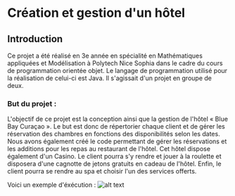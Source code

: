 
# Création et gestion d'un hôtel 

## Introduction
Ce projet a été réalisé en 3e année en spécialité en Mathématiques appliquées et Modélisation à Polytech Nice Sophia dans le cadre du cours de programmation orientée objet.
Le langage de programmation utilisé pour la réalisation de celui-ci est Java.
Il s'agissait d'un projet en groupe de deux.

### But du projet :
L'objectif de ce projet est la conception ainsi que la gestion de l'hôtel « Blue Bay Curaçao ».
Le but est donc de répertorier chaque client et de gérer les réservation des chambres en fonctions des disponibilités selon les dates.
Nous avons également créé le code permettant de gérer les réservations et les additions pour les repas au restaurant de l'hôtel.
Cet hôtel dispose également d'un Casino. Le client pourra s'y rendre et jouer à la roulette et disposera d'une cagnotte de jetons gratuits en cadeau de l'hôtel.
Enfin, le client pourra se rendre au spa et choisir l'un des services offerts.



Voici un exemple d'éxécution :
![alt text](https://github.com/JessicaGourdon/GestionHotel/ScreenHotel.png)

